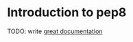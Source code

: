 # Introduction to pep8

TODO: write [great documentation](http://jacobian.org/writing/what-to-write/)
